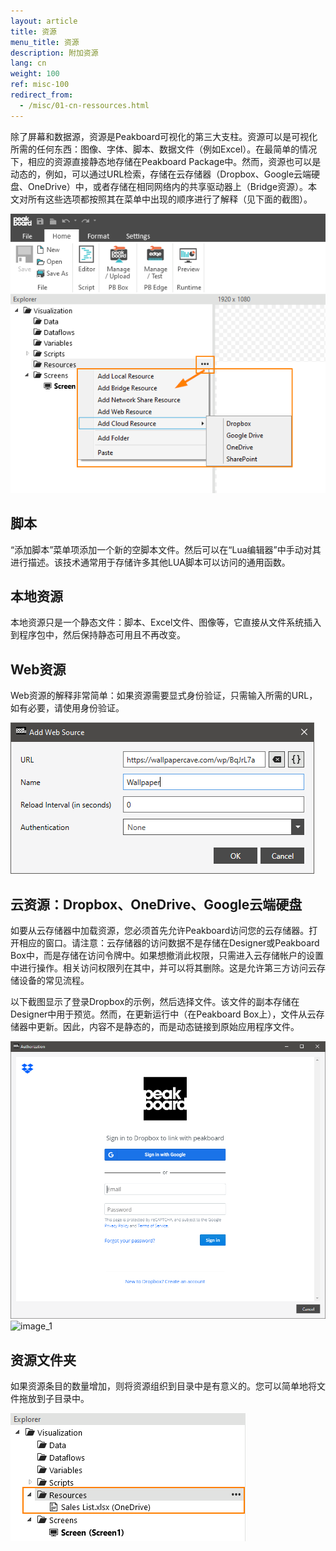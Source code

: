 ```yaml
---
layout: article
title: 资源
menu_title: 资源
description: 附加资源
lang: cn
weight: 100
ref: misc-100
redirect_from:
  - /misc/01-cn-ressources.html
---
```


除了屏幕和数据源，资源是Peakboard可视化的第三大支柱。资源可以是可视化所需的任何东西：图像、字体、脚本、数据文件（例如Excel）。在最简单的情况下，相应的资源直接静态地存储在Peakboard Package中。然而，资源也可以是动态的，例如，可以通过URL检索，存储在云存储器（Dropbox、Google云端硬盘、OneDrive）中，或者存储在相同网络内的共享驱动器上（Bridge资源）。本文对所有这些选项都按照其在菜单中出现的顺序进行了解释（见下面的截图）。

![image_1](/assets/images/misc/Ressources/Resources_01.png)

## 脚本

“添加脚本”菜单项添加一个新的空脚本文件。然后可以在“Lua编辑器”中手动对其进行描述。该技术通常用于存储许多其他LUA脚本可以访问的通用函数。

## 本地资源

本地资源只是一个静态文件：脚本、Excel文件、图像等，它直接从文件系统插入到程序包中，然后保持静态可用且不再改变。


## Web资源

Web资源的解释非常简单：如果资源需要显式身份验证，只需输入所需的URL，如有必要，请使用身份验证。

![image_1](/assets/images/misc/Ressources/Resources_03.png)


## 云资源：Dropbox、OneDrive、Google云端硬盘

如要从云存储器中加载资源，您必须首先允许Peakboard访问您的云存储器。打开相应的窗口。请注意：云存储器的访问数据不是存储在Designer或Peakboard Box中，而是存储在访问令牌中。如果想撤消此权限，只需进入云存储帐户的设置中进行操作。相关访问权限列在其中，并可以将其删除。这是允许第三方访问云存储设备的常见流程。

以下截图显示了登录Dropbox的示例，然后选择文件。该文件的副本存储在Designer中用于预览。然而，在更新运行中（在Peakboard Box上），文件从云存储器中更新。因此，内容不是静态的，而是动态链接到原始应用程序文件。

![image_1](/assets/images/misc/Ressources/Resources_04.png)
![image_1](/assets/images/misc/Ressources/Resources_05.png)

## 资源文件夹

如果资源条目的数量增加，则将资源组织到目录中是有意义的。您可以简单地将文件拖放到子目录中。

![image_1](/assets/images/misc/Ressources/Resources_06.png)

